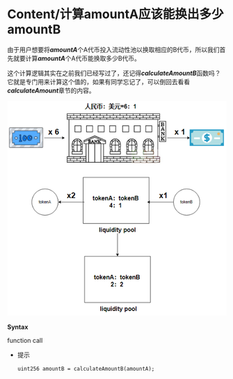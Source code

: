 # Content/计算amountA应该能换出多少amountB

由于用户想要将***amountA***个A代币投入流动性池以换取相应的B代币，所以我们首先就要计算***amountA***个A代币能换取多少B代币。

这个计算逻辑其实在之前我们已经写过了，还记得***calculateAmountB***函数吗？它就是专门用来计算这个值的，如果有同学忘记了，可以倒回去看看***calculateAmount***章节的内容。

![Untitled](./img/4-1.png)

**Syntax**

function call

- 提示
    
    ```solidity
    uint256 amountB = calculateAmountB(amountA);
    ```
    
